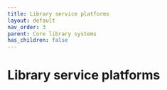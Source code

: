 ```yaml
---
title: Library service platforms
layout: default
nav_order: 3
parent: Core library systems
has_children: false
---
```


# Library service platforms
